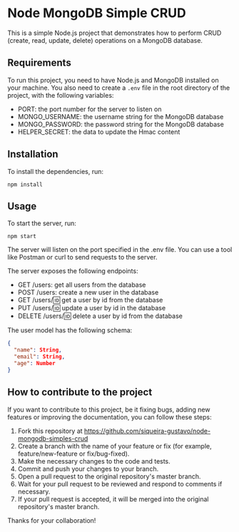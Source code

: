 # Node MongoDB Simple CRUD

This is a simple Node.js project that demonstrates how to perform CRUD (create, read, update, delete) operations on a MongoDB database.

## Requirements

To run this project, you need to have Node.js and MongoDB installed on your machine. You also need to create a `.env` file in the root directory of the project, with the following variables:

- PORT: the port number for the server to listen on
- MONGO_USERNAME: the username string for the MongoDB database
- MONGO_PASSWORD: the password string for the MongoDB database
- HELPER_SECRET: the data to update the Hmac content

## Installation

To install the dependencies, run:

`npm install`

## Usage

To start the server, run:

`npm start`

The server will listen on the port specified in the .env file. You can use a tool like Postman or curl to send requests to the server.

The server exposes the following endpoints:

- GET /users: get all users from the database
- POST /users: create a new user in the database
- GET /users/:id: get a user by id from the database
- PUT /users/:id: update a user by id in the database
- DELETE /users/:id: delete a user by id from the database

The user model has the following schema:

```json
{
  "name": String,
  "email": String,
  "age": Number
}
```

## How to contribute to the project

If you want to contribute to this project, be it fixing bugs, adding new features or improving the documentation, you can follow these steps:

1. Fork this repository at <https://github.com/siqueira-gustavo/node-mongodb-simples-crud>
1. Create a branch with the name of your feature or fix (for example, feature/new-feature or fix/bug-fixed).
1. Make the necessary changes to the code and tests.
1. Commit and push your changes to your branch.
1. Open a pull request to the original repository's master branch.
1. Wait for your pull request to be reviewed and respond to comments if necessary.
1. If your pull request is accepted, it will be merged into the original repository's master branch.

Thanks for your collaboration!
